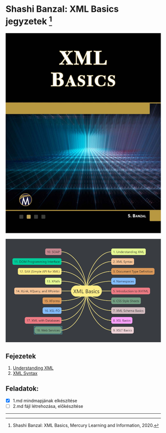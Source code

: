 # Shashi Banzal: XML Basics jegyzetek [^1]

![xml_basics](images/xml_basics.jpg)

![0](images/0.png)

## Fejezetek

1. [Understanding XML](1.md)
2. [XML Syntax](2.md)

## Feladatok:

- [x] 1.md mindmapjának elkészítése
- [ ] 2.md fájl létrehozása, előkészítése

---
[^1]: Shashi Banzal: XML Basics, Mercury Learning and Information, 2020.